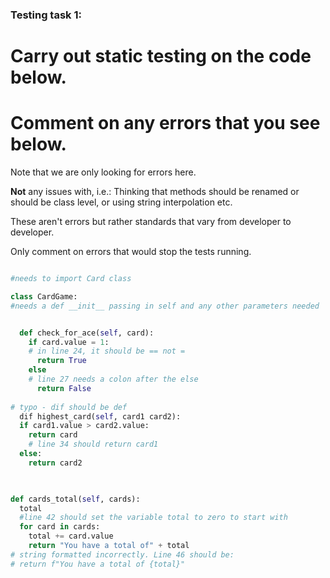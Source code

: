 ### Testing task 1:

# Carry out static testing on the code below.
# Comment on any errors that you see below.

Note that we are only looking for errors here.

**Not** any issues with, i.e.: 
Thinking that methods should be renamed or should be class level, or using string interpolation etc. 

These aren't errors but rather standards that vary from developer to developer. 

Only comment on errors that would stop the tests running.

```python

#needs to import Card class

class CardGame:
#needs a def __init__ passing in self and any other parameters needed


  def check_for_ace(self, card):
    if card.value = 1:
    # in line 24, it should be == not =
      return True
    else
    # line 27 needs a colon after the else
      return False
   
# typo - dif should be def
  dif highest_card(self, card1 card2):
  if card1.value > card2.value:
    return card
    # line 34 should return card1
  else:
    return card2
  


def cards_total(self, cards):
  total
  #line 42 should set the variable total to zero to start with
  for card in cards:
    total += card.value
    return "You have a total of" + total
# string formatted incorrectly. Line 46 should be:
# return f"You have a total of {total}"
  
```
